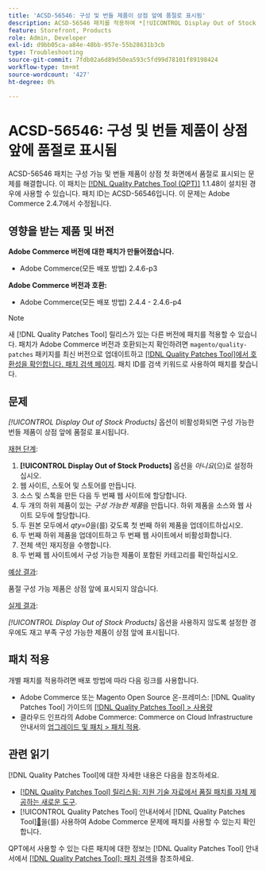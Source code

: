 ```yaml
---
title: 'ACSD-56546: 구성 및 번들 제품이 상점 앞에 품절로 표시됨'
description: ACSD-56546 패치를 적용하여 *[!UICONTROL Display Out of Stock Products]* 구성 옵션이 비활성화될 때 구성 가능 및 번들 제품이 상점 첫 화면에서 품절로 표시되는 Adobe Commerce 문제를 해결합니다.
feature: Storefront, Products
role: Admin, Developer
exl-id: d9bb05ca-a84e-48bb-957e-55b28631b3cb
type: Troubleshooting
source-git-commit: 7fdb02a6d89d50ea593c5fd99d78101f89198424
workflow-type: tm+mt
source-wordcount: '427'
ht-degree: 0%

---
```


# ACSD-56546: 구성 및 번들 제품이 상점 앞에 품절로 표시됨

ACSD-56546 패치는 구성 가능 및 번들 제품이 상점 첫 화면에서 품절로 표시되는 문제를 해결합니다. 이 패치는 [[!DNL Quality Patches Tool (QPT)]](https://experienceleague.adobe.com/en/docs/commerce-operations/tools/quality-patches-tool/quality-patches-tool-to-self-serve-quality-patches) 1.1.48이 설치된 경우에 사용할 수 있습니다. 패치 ID는 ACSD-56546입니다. 이 문제는 Adobe Commerce 2.4.7에서 수정됩니다.

## 영향을 받는 제품 및 버전

**Adobe Commerce 버전에 대한 패치가 만들어졌습니다.**

* Adobe Commerce(모든 배포 방법) 2.4.6-p3

**Adobe Commerce 버전과 호환:**

* Adobe Commerce(모든 배포 방법) 2.4.4 - 2.4.6-p4

>[!NOTE]
>
>새 [!DNL Quality Patches Tool] 릴리스가 있는 다른 버전에 패치를 적용할 수 있습니다. 패치가 Adobe Commerce 버전과 호환되는지 확인하려면 `magento/quality-patches` 패키지를 최신 버전으로 업데이트하고 [[!DNL Quality Patches Tool]에서 호환성을 확인합니다. 패치 검색 페이지](https://experienceleague.adobe.com/tools/commerce-quality-patches/index.html). 패치 ID를 검색 키워드로 사용하여 패치를 찾습니다.

## 문제

*[!UICONTROL Display Out of Stock Products]* 옵션이 비활성화되면 구성 가능한 번들 제품이 상점 앞에 품절로 표시됩니다.

<u>재현 단계</u>:

1. **[!UICONTROL Display Out of Stock Products]** 옵션을 *아니요*(으)로 설정하십시오.
1. 웹 사이트, 스토어 및 스토어를 만듭니다.
1. 소스 및 스톡을 만든 다음 두 번째 웹 사이트에 할당합니다.
1. 두 개의 하위 제품이 있는 *구성 가능한 제품*&#x200B;을 만듭니다. 하위 제품을 소스와 웹 사이트 모두에 할당합니다.
1. 두 원본 모두에서 *qty=0*&#x200B;을(를) 갖도록 첫 번째 하위 제품을 업데이트하십시오.
1. 두 번째 하위 제품을 업데이트하고 두 번째 웹 사이트에서 비활성화합니다.
1. 전체 색인 재지정을 수행합니다.
1. 두 번째 웹 사이트에서 구성 가능한 제품이 포함된 카테고리를 확인하십시오.

<u>예상 결과</u>:

품절 구성 가능 제품은 상점 앞에 표시되지 않습니다.

<u>실제 결과</u>:

*[!UICONTROL Display Out of Stock Products]* 옵션을 사용하지 않도록 설정한 경우에도 재고 부족 구성 가능한 제품이 상점 앞에 표시됩니다.

## 패치 적용

개별 패치를 적용하려면 배포 방법에 따라 다음 링크를 사용합니다.

* Adobe Commerce 또는 Magento Open Source 온-프레미스: [!DNL Quality Patches Tool] 가이드의 [[!DNL Quality Patches Tool] > 사용량](/help/tools/quality-patches-tool/usage.md)
* 클라우드 인프라의 Adobe Commerce: Commerce on Cloud Infrastructure 안내서의 [업그레이드 및 패치 > 패치 적용](https://experienceleague.adobe.com/docs/commerce-cloud-service/user-guide/develop/upgrade/apply-patches.html).

## 관련 읽기

[!DNL Quality Patches Tool]에 대한 자세한 내용은 다음을 참조하세요.

* [[!DNL Quality Patches Tool] 릴리스됨: 지원 기술 자료에서 품질 패치를 자체 제공하는 새로운 도구](https://experienceleague.adobe.com/en/docs/commerce-operations/tools/quality-patches-tool/quality-patches-tool-to-self-serve-quality-patches).
* [!UICONTROL Quality Patches Tool] 안내서에서  [!DNL Quality Patches Tool][&#128279;](/help/tools/quality-patches-tool/patches-available-in-qpt/check-patch-for-magento-issue-with-magento-quality-patches.md)을(를) 사용하여 Adobe Commerce 문제에 패치를 사용할 수 있는지 확인합니다.


QPT에서 사용할 수 있는 다른 패치에 대한 정보는 [!DNL Quality Patches Tool] 안내서에서 [[!DNL Quality Patches Tool]: 패치 검색](https://experienceleague.adobe.com/tools/commerce-quality-patches/index.html)을 참조하세요.
